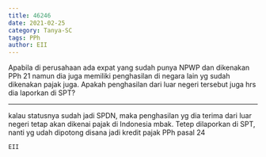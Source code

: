 ```yaml
---
title: 46246
date: 2021-02-25
category: Tanya-SC
tags: PPh
author: EII
---
```


Apabila di perusahaan ada expat yang sudah punya NPWP dan dikenakan PPh 21 namun dia juga memiliki penghasilan di negara lain yg sudah dikenakan pajak juga. Apakah penghasilan dari luar negeri tersebut juga hrs dia laporkan di SPT?

---

kalau statusnya sudah jadi SPDN, maka penghasilan yg dia terima dari luar negeri tetap akan dikenai pajak di Indonesia mbak. Tetep dilaporkan di SPT, nanti yg udah dipotong disana jadi kredit pajak PPh pasal 24

`EII`
